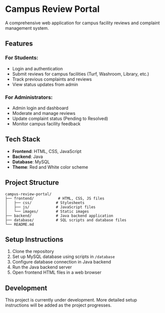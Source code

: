 # Campus Review Portal

A comprehensive web application for campus facility reviews and complaint management system.

## Features

### For Students:
- Login and authentication
- Submit reviews for campus facilities (Turf, Washroom, Library, etc.)
- Track previous complaints and reviews
- View status updates from admin

### For Administrators:
- Admin login and dashboard
- Moderate and manage reviews
- Update complaint status (Pending to Resolved)
- Monitor campus facility feedback

## Tech Stack

- **Frontend**: HTML, CSS, JavaScript
- **Backend**: Java
- **Database**: MySQL
- **Theme**: Red and White color scheme

## Project Structure

```
campus-review-portal/
├── frontend/           # HTML, CSS, JS files
│   ├── css/           # Stylesheets
│   ├── js/            # JavaScript files
│   └── images/        # Static images
├── backend/           # Java backend application
├── database/          # SQL scripts and database files
└── README.md
```

## Setup Instructions

1. Clone the repository
2. Set up MySQL database using scripts in `/database`
3. Configure database connection in Java backend
4. Run the Java backend server
5. Open frontend HTML files in a web browser

## Development

This project is currently under development. More detailed setup instructions will be added as the project progresses.